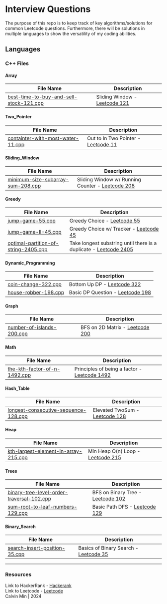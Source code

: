 # Interview Questions
The purpose of this repo is to keep track of key algorithms/solutions for common Leetcode questions. Furthermore, there will be solutions in multiple languages to show the versatility of my coding abilities.
## Languages
### C++ Files
#### Array

| File Name | Description |
|---|---|
| [best-time-to-buy-and-sell-stock-121.cpp](https://github.com/Calvinjmin/Interview_Questions/blob/main/C%2B%2B/Array/best-time-to-buy-and-sell-stock-121.cpp) |  Sliding Window - [Leetcode 121](https://leetcode.com/problems/best-time-to-buy-and-sell-stock/description/) |

#### Two_Pointer

| File Name | Description |
|---|---|
| [containter-with-most-water-11.cpp](https://github.com/Calvinjmin/Interview_Questions/blob/main/C%2B%2B/Two_Pointer/containter-with-most-water-11.cpp) |  Out to In Two Pointer - [Leetcode 11](https://leetcode.com/problems/container-with-most-water/description/) |

#### Sliding_Window

| File Name | Description |
|---|---|
| [minimum-size-subarray-sum-208.cpp](https://github.com/Calvinjmin/Interview_Questions/blob/main/C%2B%2B/Sliding_Window/minimum-size-subarray-sum-208.cpp) |  Sliding Window w/ Running Counter - [Leetcode 208](https://leetcode.com/problems/minimum-size-subarray-sum/description/) |

#### Greedy

| File Name | Description |
|---|---|
| [jump-game-55.cpp](https://github.com/Calvinjmin/Interview_Questions/blob/main/C%2B%2B/Greedy/jump-game-55.cpp) |  Greedy Choice - [Leetcode 55](https://leetcode.com/problems/jump-game/description/) |
| [jump-game-II-45.cpp](https://github.com/Calvinjmin/Interview_Questions/blob/main/C%2B%2B/Greedy/jump-game-II-45.cpp) |  Greedy Choice w/ Tracker - [Leetcode 45](https://leetcode.com/problems/jump-game-ii/description/) |
| [optimal-partition-of-string-2405.cpp](https://github.com/Calvinjmin/Interview_Questions/blob/main/C%2B%2B/Greedy/optimal-partition-of-string-2405.cpp) |  Take longest substring until there is a duplicate - [Leetcode 2405](https://leetcode.com/problems/optimal-partition-of-string/description/) |

#### Dynamic_Programming

| File Name | Description |
|---|---|
| [coin-change-322.cpp](https://github.com/Calvinjmin/Interview_Questions/blob/main/C%2B%2B/Dynamic_Programming/coin-change-322.cpp) |  Bottom Up DP - [Leetcode 322](https://leetcode.com/problems/coin-change/description/) |
| [house-robber-198.cpp](https://github.com/Calvinjmin/Interview_Questions/blob/main/C%2B%2B/Dynamic_Programming/house-robber-198.cpp) |  Basic DP Question - [Leetcode 198](https://leetcode.com/problems/house-robber/description/) |

#### Graph

| File Name | Description |
|---|---|
| [number-of-islands-200.cpp](https://github.com/Calvinjmin/Interview_Questions/blob/main/C%2B%2B/Graph/number-of-islands-200.cpp) |  BFS on 2D Matrix - [Leetcode 200](https://leetcode.com/problems/number-of-islands/) |

#### Math

| File Name | Description |
|---|---|
| [the-kth-factor-of-n-1492.cpp](https://github.com/Calvinjmin/Interview_Questions/blob/main/C%2B%2B/Math/the-kth-factor-of-n-1492.cpp) |  Principles of being a factor - [Leetcode 1492](https://leetcode.com/problems/the-kth-factor-of-n/description/) |

#### Hash_Table

| File Name | Description |
|---|---|
| [longest-consecutive-sequence-128.cpp](https://github.com/Calvinjmin/Interview_Questions/blob/main/C%2B%2B/Hash_Table/longest-consecutive-sequence-128.cpp) |  Elevated TwoSum - [Leetcode 128](https://leetcode.com/problems/longest-consecutive-sequence/) |

#### Heap

| File Name | Description |
|---|---|
| [kth-largest-element-in-array-215.cpp](https://github.com/Calvinjmin/Interview_Questions/blob/main/C%2B%2B/Heap/kth-largest-element-in-array-215.cpp) |  Min Heap O(n) Loop - [Leetcode 215](https://leetcode.com/problems/kth-largest-element-in-an-array/description/) |

#### Trees

| File Name | Description |
|---|---|
| [binary-tree-level-order-traversal-102.cpp](https://github.com/Calvinjmin/Interview_Questions/blob/main/C%2B%2B/Trees/binary-tree-level-order-traversal-102.cpp) |  BFS on Binary Tree - [Leetcode 102](https://leetcode.com/problems/binary-tree-level-order-traversal/description) |
| [sum-root-to-leaf-numbers-129.cpp](https://github.com/Calvinjmin/Interview_Questions/blob/main/C%2B%2B/Trees/sum-root-to-leaf-numbers-129.cpp) |  Basic Path DFS - [Leetcode 129](https://leetcode.com/problems/sum-root-to-leaf-numbers/) |

#### Binary_Search

| File Name | Description |
|---|---|
| [search-insert-position-35.cpp](https://github.com/Calvinjmin/Interview_Questions/blob/main/C%2B%2B/Binary_Search/search-insert-position-35.cpp) |  Basics of Binary Search - [Leetcode 35](https://leetcode.com/problems/search-insert-position/description) |

---
### Resources
Link to HackerRank - [Hackerank](https://www.hackerrank.com/) <br />
Link to Leetcode - [Leetcode](https://leetcode.com/) <br />
Calvin Min | 2024
